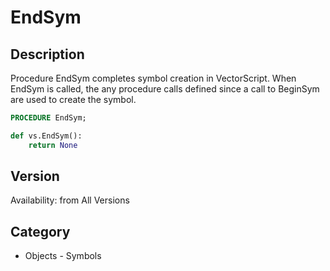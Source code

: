 # EndSym

## Description
Procedure EndSym completes symbol creation in VectorScript. When EndSym is called, the any procedure calls defined since a call to BeginSym are used to create the symbol.

```pascal
PROCEDURE EndSym;
```

```python
def vs.EndSym():
    return None
```

## Version
Availability: from All Versions

## Category
* Objects - Symbols

